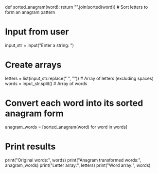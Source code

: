 def sorted_anagram(word):
    return "".join(sorted(word))  # Sort letters to form an anagram pattern

# Input from user
input_str = input("Enter a string: ")

# Create arrays
letters = list(input_str.replace(" ", ""))  # Array of letters (excluding spaces)
words = input_str.split()  # Array of words

# Convert each word into its sorted anagram form
anagram_words = [sorted_anagram(word) for word in words]

# Print results
print("Original words:", words)
print("Anagram transformed words:", anagram_words)
print("Letter array:", letters)
print("Word array:", words)
